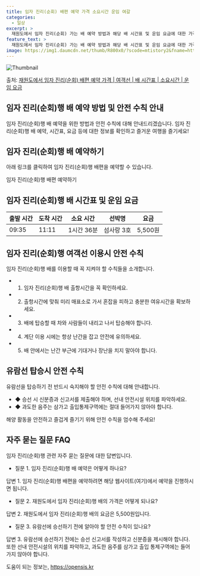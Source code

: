 ```yaml
---
title: 임자 진리(순회) 배편 예약 가격 소요시간 운임 여갈
categories:
  - 일상
excerpt: >
  재원도에서 임자 진리(순회) 가는 배 예약 방법과 해당 배 시간표 및 운임 요금에 대한 가격 정보를 안내 드리겠습니다. 안전하고 재밋는 임자 진리(순회)행 여행을 위해 아래 정보 참고하시기 바랍니다. 임자 진리(순회)행 배편 예약하기 👈 클릭재원도에서 임자 진리(순회)행 배 시간표출발 시간도착 시간소요 시간선박명요금09:3511:111시간 36분섬사랑 3호5,500원임자 진리(순회)행 배편 예약하기 👈 클릭재원도에서 임자 진리(순회)행 여객선 탑승 시 이용수칙재원도에서 임자 진리(순회)행 배를 이용할 때 꼭 지켜야 할 수칙들을 소개합니다. 중요한 내용: 1) 임자 진리(순회)행 배 출항시간을 꼭 확인하세요. 2) 출항시간에 맞춰 미리 매표소로 가서 혼잡을 피하고 충분한 여유시간을 확보하세요. 3) 배에 ..
feature_text: >
  재원도에서 임자 진리(순회) 가는 배 예약 방법과 해당 배 시간표 및 운임 요금에 대한 가격 정보를 안내 드리겠습니다. 안전하고 재밋는 임자 진리(순회)행 여행을 위해 아래 정보 참고하시기 바랍니다. 임자 진리(순회)행 배편 예약하기 👈 클릭재원도에서 임자 진리(순회)행 배 시간표출발 시간도착 시간소요 시간선박명요금09:3511:111시간 36분섬사랑 3호5,500원임자 진리(순회)행 배편 예약하기 👈 클릭재원도에서 임자 진리(순회)행 여객선 탑승 시 이용수칙재원도에서 임자 진리(순회)행 배를 이용할 때 꼭 지켜야 할 수칙들을 소개합니다. 중요한 내용: 1) 임자 진리(순회)행 배 출항시간을 꼭 확인하세요. 2) 출항시간에 맞춰 미리 매표소로 가서 혼잡을 피하고 충분한 여유시간을 확보하세요. 3) 배에 ..
image: https://img1.daumcdn.net/thumb/R800x0/?scode=mtistory2&fname=https%3A%2F%2Fblog.kakaocdn.net%2Fdn%2FLM2aV%2FbtsHBURPER9%2FkTvSW0KdkdmMMb1xwp0pvk%2Fimg.webp
---
```


![Thumbnail](https://img1.daumcdn.net/thumb/R800x0/?scode=mtistory2&fname=https%3A%2F%2Fblog.kakaocdn.net%2Fdn%2FLM2aV%2FbtsHBURPER9%2FkTvSW0KdkdmMMb1xwp0pvk%2Fimg.webp)

<p>출처: <a href="https://opensis.kr/entry/%EC%9E%AC%EC%9B%90%EB%8F%84%EC%97%90%EC%84%9C-%EC%9E%84%EC%9E%90-%EC%A7%84%EB%A6%AC%EC%88%9C%ED%9A%8C-%EB%B0%B0%ED%8E%B8-%EC%98%88%EC%95%BD-%EA%B0%80%EA%B2%A9-%EC%97%AC%EA%B0%9D%EC%84%A0-%EB%B0%B0-%EC%8B%9C%EA%B0%84%ED%91%9C-%EC%86%8C%EC%9A%94%EC%8B%9C%EA%B0%84-%EC%9A%B4%EC%9E%84-%EC%9A%94%EA%B8%88" rel="dofollow">재원도에서 임자 진리(순회) 배편 예약 가격 | 여객선 | 배 시간표 | 소요시간 | 운임 요금</a> </p>

## 임자 진리(순회)행 배 예약 방법 및 안전 수칙 안내

임자 진리(순회)행 배 예약을 위한 방법과 안전 수칙에 대해 안내드리겠습니다. 임자 진리(순회)행 배 예약, 시간표, 요금 등에 대한 정보를
확인하고 즐거운 여행을 즐기세요!

## **임자 진리(순회)행 배 예약하기**

아래 링크를 클릭하여 임자 진리(순회)행 배편을 예약할 수 있습니다.

임자 진리(순회)행 배편 예약하기

## **임자 진리(순회)행 배 시간표 및 운임 요금**

**출발 시간** | **도착 시간** | **소요 시간** | **선박명** | **요금**  
---|---|---|---|---  
09:35 | 11:11 | 1시간 36분 | 섬사랑 3호 | 5,500원  
  
## **임자 진리(순회)행 여객선 이용시 안전 수칙**

임자 진리(순회)행 배를 이용할 때 꼭 지켜야 할 수칙들을 소개합니다.

  * 1) 임자 진리(순회)행 배 출항시간을 꼭 확인하세요.
  * 2) 출항시간에 맞춰 미리 매표소로 가서 혼잡을 피하고 충분한 여유시간을 확보하세요.
  * 3) 배에 탑승할 때 차와 사람들이 내리고 나서 탑승해야 합니다.
  * 4) 계단 이용 시에는 항상 난간을 잡고 안전에 유의하세요.
  * 5) 배 안에서는 난간 부근에 기대거나 장난을 치지 말아야 합니다.

## **유람선 탑승시 안전 수칙**

유람선을 탑승하기 전 반드시 숙지해야 할 안전 수칙에 대해 안내합니다.

  * ◆ 승선 시 신분증과 신고서를 제출해야 하며, 선내 안전시설 위치를 파악하세요.
  * ◆ 과도한 음주는 삼가고 출입통제구역에는 절대 들어가지 않아야 합니다.

해양 활동을 안전하고 즐겁게 즐기기 위해 안전 수칙을 엄수해 주세요!

## **자주 묻는 질문 FAQ**

임자 진리(순회)행 관련 자주 묻는 질문에 대한 답변입니다.

  * 질문 1. 임자 진리(순회)행 배 예약은 어떻게 하나요?

답변 1. 임자 진리(순회)행 배편을 예약하려면 해당 웹사이트(여기)에서 예약을 진행하시면 됩니다.

  * 질문 2. 재원도에서 임자 진리(순회)행 배의 가격은 어떻게 되나요?

답변 2. 재원도에서 임자 진리(순회)행 배의 요금은 5,500원입니다.

  * 질문 3. 유람선에 승선하기 전에 알아야 할 안전 수칙이 있나요?

답변 3. 유람선에 승선하기 전에는 승선 신고서를 작성하고 신분증을 제시해야 합니다. 또한 선내 안전시설의 위치를 파악하고, 과도한 음주를
삼가고 출입 통제구역에는 들어가지 않아야 합니다.



 

도움이 되는 정보는, <a href="https://opensis.kr" rel="dofollow">https://opensis.kr</a>


